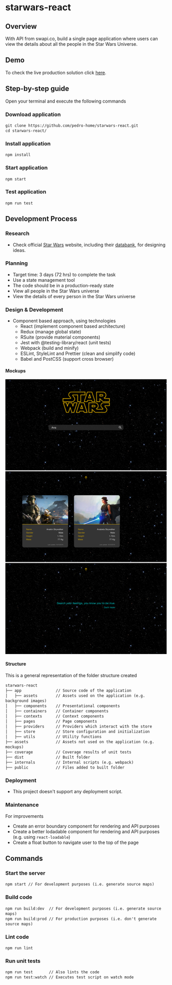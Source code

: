 # starwars-react

## Overview

With API from swapi.co, build a single page application where users can view the details about all the people in the Star Wars Universe.

## Demo

To check the live production solution click [here](https://pedro-home.github.io/starwars-react/).

## Step-by-step guide

Open your terminal and execute the following commands

### Download application

```
git clone https://github.com/pedro-home/starwars-react.git
cd starwars-react/
```

### Install application

```
npm install
```

### Start application

```
npm start
```

### Test application

```
npm run test
```

## Development Process

### Research

- Check official [Star Wars](https://www.starwars.com/) website, including their [databank](https://www.starwars.com/databank), for designing ideas.

### Planning

- Target time: 3 days (72 hrs) to complete the task
- Use a state management tool
- The code should be in a production-ready state
- View all people in the Star Wars universe
- View the details of every person in the Star Wars universe

### Design & Development

- Component based approach, using technologies
  - React (implement component based architecture)
  - Redux (manage global state)
  - RSuite (provide material components)
  - Jest with @testing-library/react (unit tests)
  - Webpack (build and minify)
  - ESLint, StyleLint and Prettier (clean and simplify code)
  - Babel and PostCSS (support cross browser)

#### Mockups

![Home](./assets/home.png)
![Results](./assets/results.png)
![No results](./assets/noResults.png)

#### Structure

This is a general representation of the folder structure created

```
starwars-react
├── app               // Source code of the application
│   ├── assets        // Assets used on the application (e.g. background images)
│   ├── components    // Presentational components
│   ├── containers    // Container components
│   ├── contexts      // Context components
│   ├── pages         // Page components
│   ├── providers     // Providers which interact with the store
│   ├── store         // Store configuration and initialization
│   ├── utils         // Utility functions
├── assets            // Assets not used on the application (e.g. mockups)
├── coverage          // Coverage results of unit tests
├── dist              // Built folder
├── internals         // Internal scripts (e.g. webpack)
├── public            // Files added to built folder
```

### Deployment

- This project doesn't support any deployment script.

### Maintenance

For improvements

- Create an error boundary component for rendering and API purposes
- Create a better lodadable component for rendering and API purposes (e.g. using `react-loadable`)
- Create a float button to navigate user to the top of the page

## Commands

### Start the server

```
npm start // For development purposes (i.e. generate source maps)
```

### Build code

```
npm run build:dev  // For development purposes (i.e. generate source maps)
npm run build:prod // For production purposes (i.e. don't generate source maps)
```

### Lint code

```
npm run lint
```

### Run unit tests

```
npm run test       // Also lints the code
npm run test:watch // Executes test script on watch mode
```
